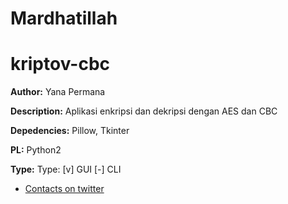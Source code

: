 # Mardhatillah
# kriptov-cbc

**Author:** Yana Permana

**Description:** Aplikasi enkripsi dan dekripsi dengan AES dan CBC

**Depedencies:** Pillow, Tkinter

**PL:** Python2

**Type:** Type: [v] GUI [-] CLI

* [Contacts on twitter](https://twitter.com/yansen1204)
